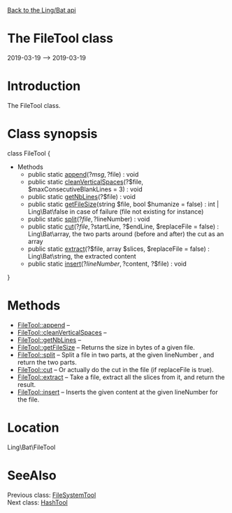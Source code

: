 [Back to the Ling/Bat api](https://github.com/lingtalfi/Bat/blob/master/doc/api/Ling/Bat.md)



The FileTool class
================
2019-03-19 --> 2019-03-19






Introduction
============

The FileTool class.



Class synopsis
==============


class <span class="pl-k">FileTool</span>  {

- Methods
    - public static [append](https://github.com/lingtalfi/Bat/blob/master/doc/api/Ling/Bat/FileTool/append.md)(?$msg, ?$file) : void
    - public static [cleanVerticalSpaces](https://github.com/lingtalfi/Bat/blob/master/doc/api/Ling/Bat/FileTool/cleanVerticalSpaces.md)(?$file, $maxConsecutiveBlankLines = 3) : void
    - public static [getNbLines](https://github.com/lingtalfi/Bat/blob/master/doc/api/Ling/Bat/FileTool/getNbLines.md)(?$file) : void
    - public static [getFileSize](https://github.com/lingtalfi/Bat/blob/master/doc/api/Ling/Bat/FileTool/getFileSize.md)(string $file, bool $humanize = false) : int | Ling\Bat\false in case of failure (file not existing for instance)
    - public static [split](https://github.com/lingtalfi/Bat/blob/master/doc/api/Ling/Bat/FileTool/split.md)(?$file, ?$lineNumber) : void
    - public static [cut](https://github.com/lingtalfi/Bat/blob/master/doc/api/Ling/Bat/FileTool/cut.md)(?$file, ?$startLine, ?$endLine, $replaceFile = false) : Ling\Bat\array, the two parts around (before and after) the cut as an array
    - public static [extract](https://github.com/lingtalfi/Bat/blob/master/doc/api/Ling/Bat/FileTool/extract.md)(?$file, array $slices, $replaceFile = false) : Ling\Bat\string, the extracted content
    - public static [insert](https://github.com/lingtalfi/Bat/blob/master/doc/api/Ling/Bat/FileTool/insert.md)(?$lineNumber, ?$content, ?$file) : void

}






Methods
==============

- [FileTool::append](https://github.com/lingtalfi/Bat/blob/master/doc/api/Ling/Bat/FileTool/append.md) &ndash; 
- [FileTool::cleanVerticalSpaces](https://github.com/lingtalfi/Bat/blob/master/doc/api/Ling/Bat/FileTool/cleanVerticalSpaces.md) &ndash; 
- [FileTool::getNbLines](https://github.com/lingtalfi/Bat/blob/master/doc/api/Ling/Bat/FileTool/getNbLines.md) &ndash; 
- [FileTool::getFileSize](https://github.com/lingtalfi/Bat/blob/master/doc/api/Ling/Bat/FileTool/getFileSize.md) &ndash; Returns the size in bytes of a given file.
- [FileTool::split](https://github.com/lingtalfi/Bat/blob/master/doc/api/Ling/Bat/FileTool/split.md) &ndash; Split a file in two parts, at the given lineNumber , and return the two parts.
- [FileTool::cut](https://github.com/lingtalfi/Bat/blob/master/doc/api/Ling/Bat/FileTool/cut.md) &ndash; Or actually do the cut in the file (if replaceFile is true).
- [FileTool::extract](https://github.com/lingtalfi/Bat/blob/master/doc/api/Ling/Bat/FileTool/extract.md) &ndash; Take a file, extract all the slices from it, and return the result.
- [FileTool::insert](https://github.com/lingtalfi/Bat/blob/master/doc/api/Ling/Bat/FileTool/insert.md) &ndash; Inserts the given content at the given lineNumber for the file.





Location
=============
Ling\Bat\FileTool


SeeAlso
==============
Previous class: [FileSystemTool](https://github.com/lingtalfi/Bat/blob/master/doc/api/Ling/Bat/FileSystemTool.md)<br>Next class: [HashTool](https://github.com/lingtalfi/Bat/blob/master/doc/api/Ling/Bat/HashTool.md)<br>

